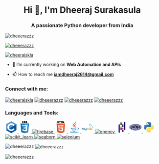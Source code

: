 <h1 align="center">Hi 👋, I'm Dheeraj Surakasula</h1>
<h3 align="center">A passionate Python developer from India</h3>

<p align="left"> <img src="https://komarev.com/ghpvc/?username=dheeerazzz&label=Profile%20views&color=0e75b6&style=flat" alt="dheeerazzz" /> </p>

<p align="left"> <a href="https://github.com/ryo-ma/github-profile-trophy"><img src="https://github-profile-trophy.vercel.app/?username=dheeerazzz" alt="dheeerazzz" /></a> </p>

<p align="left"> <a href="https://twitter.com/dheerajskla" target="blank"><img src="https://img.shields.io/twitter/follow/dheerajskla?logo=twitter&style=for-the-badge" alt="dheerajskla" /></a> </p>

- 🔭 I’m currently working on **Web Automation and APIs**

- 📫 How to reach me **iamdheeraj2614@gmail.com**

<h3 align="left">Connect with me:</h3>
<p align="left">
<a href="https://twitter.com/dheerajskla" target="blank"><img align="center" src="https://raw.githubusercontent.com/rahuldkjain/github-profile-readme-generator/master/src/images/icons/Social/twitter.svg" alt="dheerajskla" height="30" width="40" /></a>
<a href="https://linkedin.com/in/dheeerazzz" target="blank"><img align="center" src="https://raw.githubusercontent.com/rahuldkjain/github-profile-readme-generator/master/src/images/icons/Social/linked-in-alt.svg" alt="dheeerazzz" height="30" width="40" /></a>
<a href="https://instagram.com/dheeerazzz" target="blank"><img align="center" src="https://raw.githubusercontent.com/rahuldkjain/github-profile-readme-generator/master/src/images/icons/Social/instagram.svg" alt="dheeerazzz" height="30" width="40" /></a>
<a href="https://www.codechef.com/users/dheeerazzz" target="blank"><img align="center" src="https://cdn.jsdelivr.net/npm/simple-icons@3.1.0/icons/codechef.svg" alt="dheeerazzz" height="30" width="40" /></a>
</p>

<h3 align="left">Languages and Tools:</h3>
<p align="left"> <a href="https://www.cprogramming.com/" target="_blank" rel="noreferrer"> <img src="https://raw.githubusercontent.com/devicons/devicon/master/icons/c/c-original.svg" alt="c" width="40" height="40"/> </a> <a href="https://www.w3schools.com/css/" target="_blank" rel="noreferrer"> <img src="https://raw.githubusercontent.com/devicons/devicon/master/icons/css3/css3-original-wordmark.svg" alt="css3" width="40" height="40"/> </a> <a href="https://firebase.google.com/" target="_blank" rel="noreferrer"> <img src="https://www.vectorlogo.zone/logos/firebase/firebase-icon.svg" alt="firebase" width="40" height="40"/> </a> <a href="https://www.w3.org/html/" target="_blank" rel="noreferrer"> <img src="https://raw.githubusercontent.com/devicons/devicon/master/icons/html5/html5-original-wordmark.svg" alt="html5" width="40" height="40"/> </a> <a href="https://www.java.com" target="_blank" rel="noreferrer"> <img src="https://raw.githubusercontent.com/devicons/devicon/master/icons/java/java-original.svg" alt="java" width="40" height="40"/> </a> <a href="https://www.mysql.com/" target="_blank" rel="noreferrer"> <img src="https://raw.githubusercontent.com/devicons/devicon/master/icons/mysql/mysql-original-wordmark.svg" alt="mysql" width="40" height="40"/> </a> <a href="https://opencv.org/" target="_blank" rel="noreferrer"> <img src="https://www.vectorlogo.zone/logos/opencv/opencv-icon.svg" alt="opencv" width="40" height="40"/> </a> <a href="https://pandas.pydata.org/" target="_blank" rel="noreferrer"> <img src="https://raw.githubusercontent.com/devicons/devicon/2ae2a900d2f041da66e950e4d48052658d850630/icons/pandas/pandas-original.svg" alt="pandas" width="40" height="40"/> </a> <a href="https://www.php.net" target="_blank" rel="noreferrer"> <img src="https://raw.githubusercontent.com/devicons/devicon/master/icons/php/php-original.svg" alt="php" width="40" height="40"/> </a> <a href="https://www.python.org" target="_blank" rel="noreferrer"> <img src="https://raw.githubusercontent.com/devicons/devicon/master/icons/python/python-original.svg" alt="python" width="40" height="40"/> </a> <a href="https://scikit-learn.org/" target="_blank" rel="noreferrer"> <img src="https://upload.wikimedia.org/wikipedia/commons/0/05/Scikit_learn_logo_small.svg" alt="scikit_learn" width="40" height="40"/> </a> <a href="https://seaborn.pydata.org/" target="_blank" rel="noreferrer"> <img src="https://seaborn.pydata.org/_images/logo-mark-lightbg.svg" alt="seaborn" width="40" height="40"/> </a> <a href="https://www.selenium.dev" target="_blank" rel="noreferrer"> <img src="https://raw.githubusercontent.com/detain/svg-logos/780f25886640cef088af994181646db2f6b1a3f8/svg/selenium-logo.svg" alt="selenium" width="40" height="40"/> </a> </p>

<p><img align="left" src="https://github-readme-stats.vercel.app/api/top-langs?username=dheeerazzz&show_icons=true&locale=en&layout=compact" alt="dheeerazzz" /></p>

<p>&nbsp;<img align="center" src="https://github-readme-stats.vercel.app/api?username=dheeerazzz&show_icons=true&locale=en" alt="dheeerazzz" /></p>

<p><img align="center" src="https://github-readme-streak-stats.herokuapp.com/?user=dheeerazzz&" alt="dheeerazzz" /></p>
